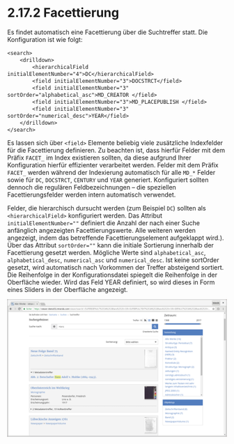 # 2.17.2 Facettierung

Es findet automatisch eine Facettierung über die Suchtreffer statt. Die Konfiguration ist wie folgt:

```markup
<search>
    <drilldown>
        <hierarchicalField initialElementNumber="4">DC</hierarchicalField>
        <field initialElementNumber="3">DOCSTRCT</field>
        <field initialElementNumber="3" sortOrder="alphabetical_asc">MD_CREATOR </field>
        <field initialElementNumber="3">MD_PLACEPUBLISH </field>
        <field initialElementNumber="3" sortOrder="numerical_desc">YEAR</field>
    </drilldown>
</search>
```

Es lassen sich über `<field>` Elemente beliebig viele zusätzliche Indexfelder für die Facettierung definieren. Zu beachten ist, dass hierfür Felder mit dem Präfix `FACET_` im Index existieren sollten, da diese aufgrund Ihrer Konfiguration hierfür effizienter verarbeitet werden. Felder mit dem Präfix `FACET_` werden während der Indexierung automatisch für alle `MD_*` Felder sowie für `DC`, `DOCSTRCT`, `CENTURY` und `YEAR` generiert. Konfiguriert sollten dennoch die regulären Feldbezeichnungen – die speziellen Facettierungsfelder werden intern automatisch verwendet. 

Felder, die hierarchisch dursucht werden \(zum Beispiel `DC`\) sollten als `<hierarchicalField>` konfiguriert werden. Das Attribut `initialElementNumber=""` definiert die Anzahl der nach einer Suche anfänglich angezeigten Facettierungswerte. Alle weiteren werden angezeigt, indem das betreffende Facettierungselement aufgeklappt wird.\). Über das Attribut `sortOrder=""` kann die initiale Sortierung innerhalb der Facettierung gesetzt werden. Mögliche Werte sind `alphabetical_asc`, `alphabetical_desc`, `numerical_asc` und `numerical_desc`. Ist keine sortOrder gesetzt, wird automatisch nach Vorkommen der Treffer absteigend sortiert. Die Reihenfolge in der Konfigurationsdatei spiegelt die Reihenfolge in der Oberfläche wieder. Wird das Feld YEAR definiert, so wird dieses in Form eines Sliders in der Oberfläche angezeigt.

![Facettierung nach Zeitraum, Sammlung und Objekttyp](../../.gitbook/assets/facettierung.png)



